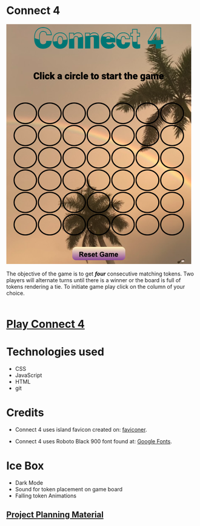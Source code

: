 # Connect 4

![](./assets/images/README-ss.png)

The objective of the game is to get **_four_** consecutive matching tokens. Two players will alternate turns until there is a winner or the board is full of tokens rendering a tie. To initiate game play click on the column of your choice. 
<br>
<br>
# [Play Connect 4](https://rad-shortbread-da9ba9.netlify.app)

# Technologies used

* CSS 
* JavaScript
* HTML
* git

# Credits

* Connect 4 uses island favicon created on: [faviconer](http://www.faviconer.com/).

* Connect 4 uses Roboto Black 900 font found at: [Google Fonts](https://fonts.google.com).

# Ice Box
* Dark Mode
* Sound for token placement on game board
* Falling token Animations

## [Project Planning Material](https://docs.google.com/document/d/1ANtO8u0AT7pqnwB6jHk41RL9Snvpq0kKAApw5W6iz6I/edit)



